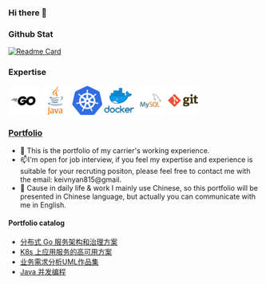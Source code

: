 ### Hi there 👋

<!--
**kevinyan815/kevinyan815** is a ✨ _special_ ✨ repository because its `README.md` (this file) appears on your GitHub profile.

Here are some ideas to get you started:

- 🔭 I’m currently working on ...
- 🌱 I’m currently learning ...
- 👯 I’m looking to collaborate on ...
- 🤔 I’m looking for help with ...
- 💬 Ask me about ...
- 📫 How to reach me: ...
- 😄 Pronouns: ...
- ⚡ Fun fact: ...
-->

### Github Stat
[![Readme Card](https://github-readme-stats.vercel.app/api?username=kevinyan815&show_icons=true&title_color=5e&icon_color=bb2acf&text_color=151515&bg_color=ffffff)](https://github.com/anuraghazra/github-readme-stats)

### Expertise
<code><img height="60" src="https://raw.githubusercontent.com/github/explore/80688e429a7d4ef2fca1e82350fe8e3517d3494d/topics/go/go.png"></code>
<code><img height="60" src="https://raw.githubusercontent.com/github/explore/80688e429a7d4ef2fca1e82350fe8e3517d3494d/topics/java/java.png"></code>
<code><img height="60" src="https://raw.githubusercontent.com/github/explore/80688e429a7d4ef2fca1e82350fe8e3517d3494d/topics/kubernetes/kubernetes.png"></code>
<code><img height="60" src="https://raw.githubusercontent.com/github/explore/80688e429a7d4ef2fca1e82350fe8e3517d3494d/topics/docker/docker.png"></code>
<code><img height="60" src="https://raw.githubusercontent.com/github/explore/80688e429a7d4ef2fca1e82350fe8e3517d3494d/topics/mysql/mysql.png"></code>
<code><img height="60" src="https://raw.githubusercontent.com/github/explore/80688e429a7d4ef2fca1e82350fe8e3517d3494d/topics/git/git.png"></code>

### [Portfolio](https://github.com/kevinyan815/kevinyan815/tree/master/portfolio)
- 🔭 This is the portfolio of my carrier's working experience.
- 📫I'm open for job interview, if you feel my expertise and experience is suitable for your recruting positon, 
please feel free to contact me with the email: keivnyan815@gmail.
- 💬 Cause in daily life & work I mainly use Chinese, so this portfolio will be presented in Chinese language, but actually you can communicate with me in English.

#### Portfolio catalog
- [分布式 Go 服务架构和治理方案](https://github.com/kevinyan815/kevinyan815/tree/master/portfolio/go)
- [K8s 上应用服务的高可用方案](https://github.com/kevinyan815/kevinyan815/blob/master/portfolio/k8s/README.md)
- [业务需求分析UML作品集](https://github.com/kevinyan815/kevinyan815/tree/master/portfolio/uml)
- [Java 并发编程](https://github.com/kevinyan815/kevinyan815/blob/master/portfolio/java/README.md)


